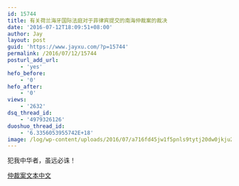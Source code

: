 ```yaml
---
id: 15744
title: 有关荷兰海牙国际法庭对于菲律宾提交的南海仲裁案的裁决
date: '2016-07-12T18:09:51+08:00'
author: Jay
layout: post
guid: 'https://www.jayxu.com/?p=15744'
permalink: /2016/07/12/15744
posturl_add_url:
    - 'yes'
hefo_before:
    - '0'
hefo_after:
    - '0'
views:
    - '2632'
dsq_thread_id:
    - '4979326126'
duoshuo_thread_id:
    - '6.3356053955742E+18'
image: /log/wp-content/uploads/2016/07/a716fd45jw1f5pnls9tytj20dw0jkju2.jpg
---
```


<!-- wp:paragraph -->
<p>犯我中华者，虽远必诛！</p>
<!-- /wp:paragraph -->

<!-- wp:paragraph -->
<p><a href="http://www.jayxu.com/log/wp-content/uploads/2016/07/仲裁案文本中文.pdf" target="_blank" rel="noopener">仲裁案文本中文</a></p>
<!-- /wp:paragraph -->

<!-- wp:jetpack/tiled-gallery {"className":"is-style-square","ids":[15751,15746,15747,15754,15749,15750,15755,15752,15753],"linkTo":"media"} -->
<div class="wp-block-jetpack-tiled-gallery aligncenter is-style-square"><div class="tiled-gallery__gallery"><div class="tiled-gallery__row columns-3"><div class="tiled-gallery__col"><figure class="tiled-gallery__item"><a href="https://i0.wp.com/www.jayxu.com/log/wp-content/uploads/2016/07/a716fd45jw1f5r8ja5ps7j20dw0dwq36.jpg?ssl=1&amp;resize=440%2C440"><img alt="" data-height="440" data-id="15751" data-link="https://www.jayxu.com/2016/07/12/15744/a716fd45jw1f5r8ja5ps7j20dw0dwq36" data-url="https://www.jayxu.com/log/wp-content/uploads/2016/07/a716fd45jw1f5r8ja5ps7j20dw0dwq36.jpg" data-width="440" src="https://i0.wp.com/www.jayxu.com/log/wp-content/uploads/2016/07/a716fd45jw1f5r8ja5ps7j20dw0dwq36.jpg?ssl=1&amp;resize=440%2C440" layout="responsive"/></a></figure></div><div class="tiled-gallery__col"><figure class="tiled-gallery__item"><a href="https://i1.wp.com/www.jayxu.com/log/wp-content/uploads/2016/07/a716fd45jw1f5r8ije53jj20dw0dw0tb.jpg?ssl=1&amp;resize=440%2C440"><img alt="" data-height="440" data-id="15746" data-link="https://www.jayxu.com/2016/07/12/15744/a716fd45jw1f5r8ije53jj20dw0dw0tb" data-url="https://www.jayxu.com/log/wp-content/uploads/2016/07/a716fd45jw1f5r8ije53jj20dw0dw0tb.jpg" data-width="440" src="https://i1.wp.com/www.jayxu.com/log/wp-content/uploads/2016/07/a716fd45jw1f5r8ije53jj20dw0dw0tb.jpg?ssl=1&amp;resize=440%2C440" layout="responsive"/></a></figure></div><div class="tiled-gallery__col"><figure class="tiled-gallery__item"><a href="https://i1.wp.com/www.jayxu.com/log/wp-content/uploads/2016/07/a716fd45jw1f5r8ikl6ocj20dw0dwjrw.jpg?ssl=1&amp;resize=440%2C440"><img alt="" data-height="440" data-id="15747" data-link="https://www.jayxu.com/2016/07/12/15744/a716fd45jw1f5r8ikl6ocj20dw0dwjrw" data-url="https://www.jayxu.com/log/wp-content/uploads/2016/07/a716fd45jw1f5r8ikl6ocj20dw0dwjrw.jpg" data-width="440" src="https://i1.wp.com/www.jayxu.com/log/wp-content/uploads/2016/07/a716fd45jw1f5r8ikl6ocj20dw0dwjrw.jpg?ssl=1&amp;resize=440%2C440" layout="responsive"/></a></figure></div></div><div class="tiled-gallery__row columns-3"><div class="tiled-gallery__col"><figure class="tiled-gallery__item"><a href="https://i1.wp.com/www.jayxu.com/log/wp-content/uploads/2016/07/a716fd45jw1f5r8ihtbd3j20dw0dwq36.jpg?ssl=1&amp;resize=440%2C440"><img alt="" data-height="440" data-id="15754" data-link="https://www.jayxu.com/2016/07/12/15744/a716fd45jw1f5r8ihtbd3j20dw0dwq36" data-url="https://www.jayxu.com/log/wp-content/uploads/2016/07/a716fd45jw1f5r8ihtbd3j20dw0dwq36.jpg" data-width="440" src="https://i1.wp.com/www.jayxu.com/log/wp-content/uploads/2016/07/a716fd45jw1f5r8ihtbd3j20dw0dwq36.jpg?ssl=1&amp;resize=440%2C440" layout="responsive"/></a></figure></div><div class="tiled-gallery__col"><figure class="tiled-gallery__item"><a href="https://i0.wp.com/www.jayxu.com/log/wp-content/uploads/2016/07/a716fd45jw1f5r8ispc64j20dw0dwaap.jpg?ssl=1&amp;resize=440%2C440"><img alt="" data-height="440" data-id="15749" data-link="https://www.jayxu.com/2016/07/12/15744/a716fd45jw1f5r8ispc64j20dw0dwaap" data-url="https://www.jayxu.com/log/wp-content/uploads/2016/07/a716fd45jw1f5r8ispc64j20dw0dwaap.jpg" data-width="440" src="https://i0.wp.com/www.jayxu.com/log/wp-content/uploads/2016/07/a716fd45jw1f5r8ispc64j20dw0dwaap.jpg?ssl=1&amp;resize=440%2C440" layout="responsive"/></a></figure></div><div class="tiled-gallery__col"><figure class="tiled-gallery__item"><a href="https://i0.wp.com/www.jayxu.com/log/wp-content/uploads/2016/07/a716fd45jw1f5r8j3ji5aj20dw0dwglv.jpg?ssl=1&amp;resize=440%2C440"><img alt="" data-height="440" data-id="15750" data-link="https://www.jayxu.com/2016/07/12/15744/a716fd45jw1f5r8j3ji5aj20dw0dwglv" data-url="https://www.jayxu.com/log/wp-content/uploads/2016/07/a716fd45jw1f5r8j3ji5aj20dw0dwglv.jpg" data-width="440" src="https://i0.wp.com/www.jayxu.com/log/wp-content/uploads/2016/07/a716fd45jw1f5r8j3ji5aj20dw0dwglv.jpg?ssl=1&amp;resize=440%2C440" layout="responsive"/></a></figure></div></div><div class="tiled-gallery__row columns-3"><div class="tiled-gallery__col"><figure class="tiled-gallery__item"><a href="https://i2.wp.com/www.jayxu.com/log/wp-content/uploads/2016/07/a716fd45jw1f5r8ipw62vj20dw0dwq36.jpg?ssl=1&amp;resize=440%2C440"><img alt="" data-height="440" data-id="15755" data-link="https://www.jayxu.com/2016/07/12/15744/a716fd45jw1f5r8ipw62vj20dw0dwq36" data-url="https://www.jayxu.com/log/wp-content/uploads/2016/07/a716fd45jw1f5r8ipw62vj20dw0dwq36.jpg" data-width="440" src="https://i2.wp.com/www.jayxu.com/log/wp-content/uploads/2016/07/a716fd45jw1f5r8ipw62vj20dw0dwq36.jpg?ssl=1&amp;resize=440%2C440" layout="responsive"/></a></figure></div><div class="tiled-gallery__col"><figure class="tiled-gallery__item"><a href="https://i2.wp.com/www.jayxu.com/log/wp-content/uploads/2016/07/a716fd45jw1f5r8jbxp0gj20dw0dwaaj.jpg?ssl=1&amp;resize=440%2C440"><img alt="" data-height="440" data-id="15752" data-link="https://www.jayxu.com/2016/07/12/15744/a716fd45jw1f5r8jbxp0gj20dw0dwaaj" data-url="https://www.jayxu.com/log/wp-content/uploads/2016/07/a716fd45jw1f5r8jbxp0gj20dw0dwaaj.jpg" data-width="440" src="https://i2.wp.com/www.jayxu.com/log/wp-content/uploads/2016/07/a716fd45jw1f5r8jbxp0gj20dw0dwaaj.jpg?ssl=1&amp;resize=440%2C440" layout="responsive"/></a></figure></div><div class="tiled-gallery__col"><figure class="tiled-gallery__item"><a href="https://i2.wp.com/www.jayxu.com/log/wp-content/uploads/2016/07/a716fd45jw1f5r8jdudhlj20dw0dw3yv.jpg?ssl=1&amp;resize=440%2C440"><img alt="" data-height="440" data-id="15753" data-link="https://www.jayxu.com/2016/07/12/15744/a716fd45jw1f5r8jdudhlj20dw0dw3yv" data-url="https://www.jayxu.com/log/wp-content/uploads/2016/07/a716fd45jw1f5r8jdudhlj20dw0dw3yv.jpg" data-width="440" src="https://i2.wp.com/www.jayxu.com/log/wp-content/uploads/2016/07/a716fd45jw1f5r8jdudhlj20dw0dw3yv.jpg?ssl=1&amp;resize=440%2C440" layout="responsive"/></a></figure></div></div></div></div>
<!-- /wp:jetpack/tiled-gallery -->